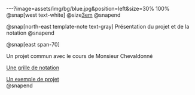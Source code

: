 ---?image=assets/img/bg/blue.jpg&position=left&size=30% 100%
@snap[west text-white]
@size[3em](1.)
@snapend

@snap[north-east template-note text-gray]
Présentation du projet et de la notation
@snapend

@snap[east span-70]

Un projet commun avec le cours de Monsieur Chevaldonné <br/>

[Une grille de notation](https://github.com/nicolas63/coursservicesmobiles/blob/Cours2019/Notation.md) <br/>

[Un exemple de projet](https://gitlab.iut-clermont.uca.fr/macheval/scoreuruniversel)<br/>
@snapend

